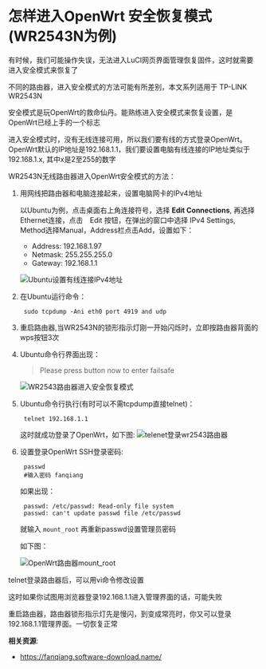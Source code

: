 怎样进入OpenWrt 安全恢复模式(WR2543N为例)
====================================

有时候，我们可能操作失误，无法进入LuCI网页界面管理恢复固件，这时就需要进入安全模式来恢复了

不同的路由器，进入安全模式的方法可能有所差别，本文系列适用于 TP-LINK WR2543N

安全模式是玩OpenWrt的救命仙丹。能熟练进入安全模式来恢复设置，是OpenWrt已经上手的一个标志

进入安全模式时，没有无线连接可用，所以我们要有线的方式登录OpenWrt。OpenWrt默认的IP地址是192.168.1.1，我们要设置电脑有线连接的IP地址类似于192.168.1.x, 其中x是2至255的数字

WR2543N无线路由器进入OpenWrt安全模式的方法：

1. 用网线把路由器和电脑连接起来，设置电脑网卡的IPv4地址

    以Ubuntu为例，点击桌面右上角连接符号，选择 **Edit Connections**, 再选择 Ethernet连接，点击　Edit 按钮，在弹出的窗口中选择 IPv4 Settings, Method选择Manual，Address栏点击Add，设置如下：
    * Address: 192.168.1.97
    * Netmask: 255.255.255.0
    * Gateway: 192.168.1.1

    ![Ubuntu设置有线连接IPv4地址](images/2.7.editing-wired-connection.png)

2. 在Ubuntu运行命令：

        sudo tcpdump -Ani eth0 port 4919 and udp

3. 重启路由器,当WR2543N的锁形指示灯刚一开始闪烁时，立即按路由器背面的wps按钮3次

4. Ubuntu命令行界面出现：
    > Please press button now to enter failsafe

    ![WR2543路由器进入安全恢复模式](images/2.7.enter-failsafe.png)

5. Ubuntu命令行执行(有时可以不需tcpdump直接telnet)：

        telnet 192.168.1.1

    这时就成功登录了OpenWrt，如下图:
    ![telenet登录wr2543路由器](images/2.7.busybox.png)

6. 设置登录OpenWrt SSH登录密码:

        passwd
        #输入密码 fanqiang

    如果出现：

        passwd: /etc/passwd: Read-only file system
        passwd: can't update passwd file /etc/passwd

    就输入 `mount_root` 再重新passwd设置管理员密码

    如下图：

    ![OpenWrt路由器mount_root](images/2.7.passwd.png)

telnet登录路由器后，可以用vi命令修改设置

这时如果你试图用浏览器登录192.168.1.1进入管理界面的话，可能失败

重启路由器，路由器锁形指示灯先是慢闪，到变成常亮时，你又可以登录 192.168.1.1管理界面。一切恢复正常

**相关资源**:

- <https://fanqiang.software-download.name/>